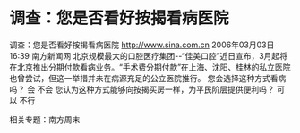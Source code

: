 # 调查：您是否看好按揭看病医院

调查：您是否看好按揭看病医院
http://www.sina.com.cn 2006年03月03日16:39 南方新闻网
北京规模最大的口腔医疗集团--“佳美口腔”近日宣布，3月起将在北京推出分期付款看病业务。“手术费分期付款”在上海、沈阳、桂林的私立医院也曾尝试，但这一举措并未在病源充足的公立医院推行。
您会选择这种方式看病吗？
会
不会
您认为这种方式能够向按揭买房一样，为平民阶层提供便利吗？
可以
不行

相关专题：南方周末 

